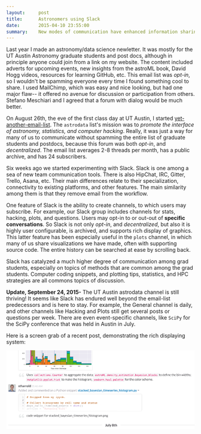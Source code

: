 ```yaml
---
layout:     post
title:      Astronomers using Slack
date:       2015-04-10 23:55:00
summary:    New modes of communication have enhanced information sharing among graduate students at UT Austin.
---
```


Last year I made an astronomy/data science newletter.  It was mostly for the UT Austin Astronomy graduate students and post docs, although in principle anyone could join from a link on my website.  The content included adverts for upcoming events, new insights from the astroML book, David Hogg videos, resources for learning GitHub, etc.  This email list was *opt-in*, so I wouldn't be spamming everyone every time I found something cool to share.  I used MailChimp, which was easy and nice looking, but had one major flaw-- it offered no avenue for discussion or participation from others.  Stefano Meschiari and I agreed that a forum with dialog would be much better.

On August 26th, the eve of the first class day at UT Austin, I started [yet-another-email-list](https://utlists.utexas.edu/sympa/lists).  The `astrodata` list's mission was to *promote the interface of astronomy, statistics, and computer hacking*.  Really, it was just a way for many of us to communicate without spamming the entire list of graduate students and postdocs, because this forum was both *opt-in*, and *decentralized*.  The email list averages 2-8 threads per month, has a public archive, and has 24 subscribers.

Six weeks ago we started experimenting with Slack.  Slack is one among a sea of new team communication tools.  There is also HipChat, IRC, Gitter, Trello, Asana, etc.  Their main differences relate to their specialization, connectivity to existing platforms, and other features.  The main similarity among them is that they remove email from the workflow.

One feature of Slack is the ability to create channels, to which users may subscribe.  For example, our Slack group includes channels for stats, hacking, plots, and questions.  Users may opt-in to or out-out of **specific conversations**.  So Slack is not only *opt-in*, and *decentralized*, but also it is highly user configurable, is archived, and supports rich display of graphics.  This latter feature has been especially useful in the `plots` channel, in which many of us share visualizations we have made, often with supporting source code.  The entire history can be searched at ease by scrolling back. 

Slack has catalyzed a much higher degree of communication among grad students, especially on topics of methods that are common among the grad students.  Computer coding snippets, and plotting tips, statistics, and HPC strategies are all commons topics of discussion.

**Update, September 24, 2015-**
The UT Austin astrodata channel is still thriving!  It seems like Slack has endured well beyond the email-list predecessors and is here to stay.  For example, the General channel is daily, and other channels like Hacking and Plots still get several posts or questions per week.  There are even event-specific channels, like `SciPy` for the SciPy conference that was held in Austin in July.  

Here is a screen grab of a recent post, demonstrating the rich displaying system:


![screen grab of a Slack communication](/public/photos/slack_example.png)